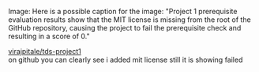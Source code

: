 Image: Here is a possible caption for the image: "Project 1 prerequisite
evaluation results show that the MIT license is missing from the root of the
GitHub repository, causing the project to fail the prerequisite check and
resulting in a score of 0."
  
[virajpitale/tds-project1](https://github.com/virajpitale/tds-project1)  
on github you can clearly see i added mit license still it is showing failed
